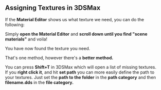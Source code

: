
## Assigning Textures in 3DSMax

If the **Material Editor** shows us what texture we need, you can do the following:

Simply **open the Material Editor** and **scroll down until you find "scene materials"** and voila!

You have now found the texture you need.

That's one method, however there's a **better method.**

You can press **Shift+T** in 3DSMax which will open a list of missing textures. If you **right click it**, and hit **set path** you can more easily define the path to your textures. Just set the **path to the folder** in the **path category** and then **filename.dds** in the **file category.**
